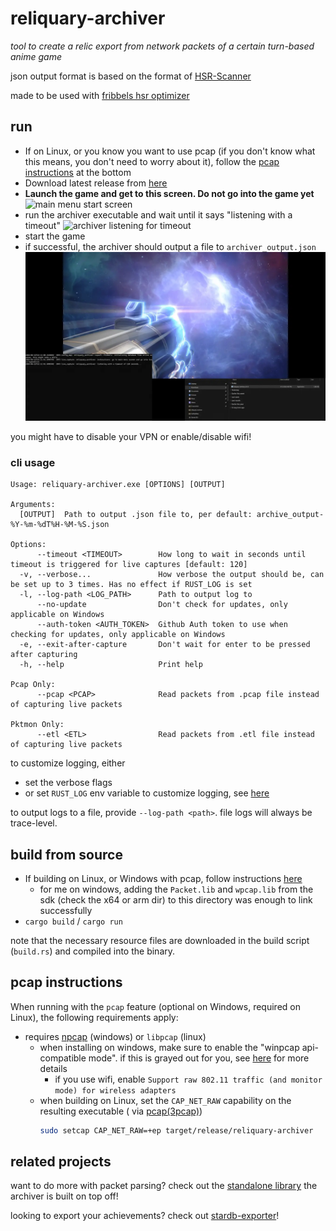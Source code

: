 # reliquary-archiver

_tool to create a relic export from network packets of a certain turn-based anime game_

json output format is based on the format of [HSR-Scanner](https://github.com/kel-z/HSR-Scanner)

made to be used with [fribbels hsr optimizer](https://github.com/fribbels/hsr-optimizer)

## run

- If on Linux, or you know you want to use pcap (if you don't know what this means, you don't need to worry about it), follow the [pcap instructions](#pcap-instructions) at the bottom
- Download latest release from [here](https://github.com/IceDynamix/reliquary-archiver/releases/)
- **Launch the game and get to this screen. Do not go into the game yet**
  ![main menu start screen](./hsr_hyperdrive.jpg)
- run the archiver executable and wait until it says "listening with a timeout"
  ![archiver listening for timeout](./listening_for_timeout.png)
- start the game
- if successful, the archiver should output a file to `archiver_output.json`
  ![archiver visual guide](./archiver_visual_guide.webp)

you might have to disable your VPN or enable/disable wifi!

### cli usage

```
Usage: reliquary-archiver.exe [OPTIONS] [OUTPUT]

Arguments:
  [OUTPUT]  Path to output .json file to, per default: archive_output-%Y-%m-%dT%H-%M-%S.json

Options:
      --timeout <TIMEOUT>        How long to wait in seconds until timeout is triggered for live captures [default: 120]
  -v, --verbose...               How verbose the output should be, can be set up to 3 times. Has no effect if RUST_LOG is set
  -l, --log-path <LOG_PATH>      Path to output log to
      --no-update                Don't check for updates, only applicable on Windows
      --auth-token <AUTH_TOKEN>  Github Auth token to use when checking for updates, only applicable on Windows
  -e, --exit-after-capture       Don't wait for enter to be pressed after capturing
  -h, --help                     Print help

Pcap Only:
      --pcap <PCAP>              Read packets from .pcap file instead of capturing live packets

Pktmon Only:
      --etl <ETL>                Read packets from .etl file instead of capturing live packets
```

to customize logging, either

- set the verbose flags
- or set `RUST_LOG` env variable to customize logging,
  see [here](https://docs.rs/tracing-subscriber/latest/tracing_subscriber/filter/struct.EnvFilter.html#directives)

to output logs to a file, provide `--log-path <path>`. file logs will always be trace-level.

## build from source

- If building on Linux, or Windows with pcap, follow instructions [here](https://github.com/rust-pcap/pcap?tab=readme-ov-file#building)
    - for me on windows, adding the `Packet.lib` and `wpcap.lib` from the sdk (check the x64 or arm dir)
      to this directory was enough to link successfully
- `cargo build` / `cargo run`

note that the necessary resource files are downloaded in the build script (`build.rs`) and compiled into the binary.

## pcap instructions

When running with the `pcap` feature (optional on Windows, required on Linux),
the following requirements apply:

- requires [npcap](https://npcap.com/) (windows) or `libpcap` (linux)
    - when installing on windows, make sure to enable the "winpcap api-compatible mode".
      if this is grayed out for you, see [here](https://github.com/IceDynamix/reliquary-archiver/issues/2)
      for more details
        - if you use wifi, enable `Support raw 802.11 traffic (and monitor mode) for wireless adapters`
    - when building on Linux, set the `CAP_NET_RAW` capability on the resulting executable (
      via [pcap(3pcap)](https://man.archlinux.org/man/pcap.3pcap#Under~5))
      ```sh
      sudo setcap CAP_NET_RAW=+ep target/release/reliquary-archiver
      ```

## related projects

want to do more with packet parsing? check out the
[standalone library](https://github.com/IceDynamix/reliquary) the archiver is built on top off!

looking to export your achievements? check out [stardb-exporter](https://github.com/juliuskreutz/stardb-exporter)!